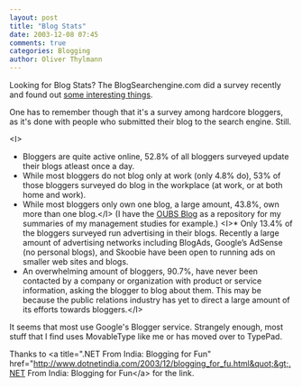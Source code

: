 ```yaml
---
layout: post
title: "Blog Stats"
date: 2003-12-08 07:45
comments: true
categories: Blogging
author: Oliver Thylmann
---
```



Looking for Blog Stats? The BlogSearchengine.com did a survey recently and found out [some interesting things](http://blog.blogsearchengine.com/index.php?p=92).

One has to remember though that it's a survey among hardcore bloggers, as it's done with people who submitted their blog to the search engine. Still.

&lt;I&gt;
* Bloggers are quite active online, 52.8% of all bloggers surveyed update their blogs atleast once a day. 
* While most bloggers do not blog only at work (only 4.8% do), 53% of those bloggers surveyed do blog in the workplace (at work, or at both home and work).
* While most bloggers only own one blog, a large amount, 43.8%, own more than one blog.&lt;/I&gt; (I have the [OUBS Blog](http://ennead.de/ou/) as a repository for my summaries of my management studies for example.)
&lt;I&gt;* Only 13.4% of the bloggers surveyed run advertising in their blogs. Recently a large amount of advertising networks including BlogAds, Google’s AdSense (no personal blogs), and Skoobie have been open to running ads on smaller web sites and blogs.
* An overwhelming amount of bloggers, 90.7%, have never been contacted by a company or organization with product or service information, asking the blogger to blog about them. This may be because the public relations industry has yet to direct a large amount of its efforts towards bloggers.&lt;/I&gt;

It seems that most use Google's Blogger service. Strangely enough, most stuff that I find uses MovableType like me or has moved over to TypePad.

Thanks to &lt;a title=&quot;.NET From India: Blogging for Fun&quot; href=&quot;http://www.dotnetindia.com/2003/12/blogging_for_fu.html&quot;&gt;.NET From India: Blogging for Fun&lt;/a&gt; for the link.


